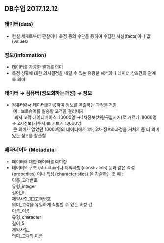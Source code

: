 ## DB수업 2017.12.12

### 데이터(data)
* 현실 세계로부터 관찰이나 측정 등의 수단을 통하여 수집한 사실(facts)이나 값(values)
### 정보(information)
* 데이터를 가공한 결과를 의미
* 특정 상황에 대한 의사결정을 내릴 수 있는 유용한 해석이나 데이터 상호간의 관계를 의미
### 데이터 → 컴퓨터(정보화하는과정) → 정보
* 컴퓨터에서 데이터를가공하여 정보를 추출하는 과정을 거침 <br>
  예 : 브로슈어를 발송할 고객을 걸러내기 <br>
   회사 고객 데이터베이스 :10000명 → 1차정보(차량구입시기)로 거르기 :8000명 → 2차정보(거주지)로 거르기 :3000명   <br>
  큰 의미가 없었던 10000명의 데이터에서 1차, 2차 정보화과정을 거쳐서 좀 더 의미있는 정보를 창출함 <br>
### 메타데이터 (Metadata)
* 데이터에 대한 데이터를 의미함
* 데이터의 구조 (structure)나 제약사항 (constraints) 등과 같은 속성 (properties) 이나 특성 (characteristics) 을 기술하는 것
 예 : <br>
 이름_고객번호 <br>
 유형_integer<br>
 길이_9<br>
 제약사항_1□고객번호<br>
 의미_고객을 유일하게 식별할 수 있는 속성 값<br>
 이름_이름 <br>
 유형_character<br>
 길이_5<br>
 제약사항_<br>
 의미_고객의 이름<br>
 

